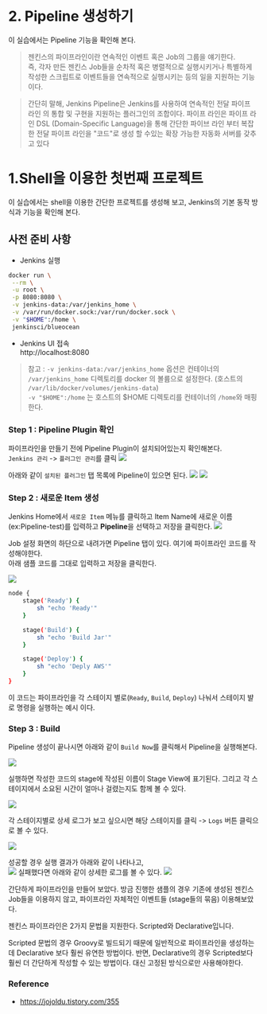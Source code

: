 # 2. Pipeline 생성하기

이 실습에서는 Pipeline
기능을 확인해 본다.

> 젠킨스의 파이프라인이란 연속적인 이벤트 혹은 Job의 그룹을 얘기한다.  
즉, 각자 만든 젠킨스 Job들을 순차적 혹은 병렬적으로 실행시키거나 특별하게 작성한 스크립트로 이벤트들을 연속적으로 실행시키는 등의 일을 지원하는 기능이다.

> 간단히 말해, Jenkins Pipeline은 Jenkins를 사용하여 연속적인 전달 파이프 라인 의 통합 및 구현을 지원하는 플러그인의 조합이다. 파이프 라인은 파이프 라인 DSL (Domain-Specific Language)을 통해 간단한 파이브 라인 부터 복잡한 전달 파이프 라인을 "코드"로 생성 할 수있는 확장 가능한 자동화 서버를 갖추고 있다

# 1.Shell을 이용한 첫번째 프로젝트 

이 실습에서는 shell을 이용한 간단한 프로젝트를 생성해 보고, Jenkins의 기본 동작 방식과 기능을 확인해 본다.

## 사전 준비 사항 
 - Jenkins 실행
 ```bash
 docker run \
  --rm \
  -u root \
  -p 8080:8080 \
  -v jenkins-data:/var/jenkins_home \
  -v /var/run/docker.sock:/var/run/docker.sock \
  -v "$HOME":/home \
  jenkinsci/blueocean
 ```
 - Jenkins UI 접속   
   http://localhost:8080


> 참고 : `-v jenkins-data:/var/jenkins_home` 옵션은 컨테이너의 `/var/jenkins_home` 디렉토리를 docker 의 볼륨으로 설정한다. (호스트의 `/var/lib/docker/volumes/jenkins-data`)  
   `-v "$HOME":/home` 는 호스트의 $HOME 디렉토리를 컨테이너의 `/home`와 매핑한다. 


### Step 1 : Pipeline Plugin 확인
파이프라인을 만들기 전에 Pipeline Plugin이 설치되어있는지 확인해본다.   
`Jenkins 관리` -> `플러그인 관리`를 클릭
![](img/2-1.png)

아래와 같이 `설치된 플러그인` 탭 목록에 Pipeline이 있으면 된다.
![](img/2-2.png)
![](img/2-2-1.png)

### Step 2 : 새로운 Item 생성
Jenkins Home에서 `새로운 Item` 메뉴를 클릭하고 Item Name에 새로운 이름(ex:Pipeline-test)를 입력하고 **Pipeline**을 선택하고 저장을 클릭한다. 
 ![](img/2-3.png)

Job 설정 화면의 하단으로 내려가면 Pipeline 탭이 있다. 
여기에 파이프라인 코드를 작성해야한다.  
아래 샘플 코드를 그대로 입력하고 저장을 클릭한다. 

 ![](img/2-4.png)

```bash
node {
    stage('Ready') {
        sh "echo 'Ready'"
    }

    stage('Build') {
        sh "echo 'Build Jar'"
    }

    stage('Deploy') {
        sh "echo 'Deply AWS'"
    }
}
```
이 코드는 파이프라인을 각 스테이지 별로(`Ready`, `Build`, `Deploy`) 나눠서 스테이지 뱔로 명령을 실행하는 예시 이다. 

### Step 3 : Build 
Pipeline 생성이 끝나시면 아래와 같이 `Build Now`를 클릭해서 Pipeline을 실행해본다. 

 ![](img/2-5.png)

실행하면 작성한 코드의 stage에 작성된 이름이 Stage View에 표기된다. 
그리고 각 스테이지에서 소요된 시간이 얼마나 걸렸는지도 함께 볼 수 있다. 

 ![](img/2-6.png)

 각 스테이지별로 상세 로그가 보고 싶으시면 해당 스테이지를 클릭 -> `Logs` 버튼 클릭으로 볼 수 있다.

  ![](img/2-7.png)

  성공할 경우 실행 결과가 아래와 같이 나타나고,  
  ![](img/2-8.png)
  실패했다면 아래와 같이 상세한 로그를 볼 수 있다.
  ![](img/2-9.png)

  간단하게 파이프라인을 만들어 보았다. 
방금 진행한 샘플의 경우 기존에 생성된 젠킨스 Job들을 이용하지 않고, 파이프라인 자체적인 이벤트들 (stage들의 묶음) 이용해보았다.

젠킨스 파이프라인은 2가지 문법을 지원한다. 
Scripted와 Declarative입니다.

Scripted 문법의 경우 Groovy로 빌드되기 때문에 일반적으로 파이프라인을 생성하는데 Declarative 보다 훨씬 유연한 방법이다. 
반면, Declarative의 경우 Scripted보다 훨씬 더 간단하게 작성할 수 있는 방법이다. 
대신 고정된 방식으로만 사용해야한다.

### Reference
 - https://jojoldu.tistory.com/355